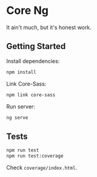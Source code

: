 # Core Ng
It ain't much, but it's honest work. 


## Getting Started

Install dependencies:

```bash
npm install
```

Link Core-Sass:

```bash
npm link core-sass
```

Run server:

```bash
ng serve
```


## Tests

```bash
npm run test
npm run test:coverage
```

Check `coverage/index.html`.